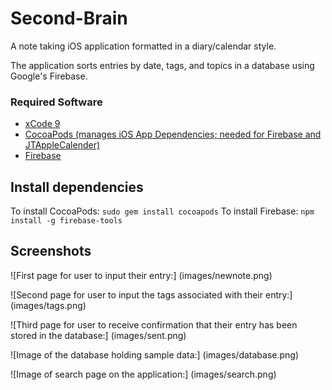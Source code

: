# Second-Brain
A note taking iOS application formatted in a diary/calendar style.

The application sorts entries by date, tags, and topics in a database using Google's Firebase.


### Required Software

- <a href = "https://developer.apple.com/xcode/">xCode 9 </a>
- <a href = "https://guides.cocoapods.org/using/getting-started.html">CocoaPods (manages iOS App Dependencies; needed for Firebase and JTAppleCalender)</a>
- <a href = "https://firebase.google.com/">Firebase </a>

## Install dependencies
To install CocoaPods: `sudo gem install cocoapods`
To install Firebase: `npm install -g firebase-tools`

## Screenshots

![First page for user to input their entry:] (images/newnote.png)

![Second page for user to input the tags associated with their entry:] (images/tags.png)

![Third page for user to receive confirmation that their entry has been stored in the database:] (images/sent.png)

![Image of the database holding sample data:] (images/database.png)

![Image of search page on the application:] (images/search.png)
